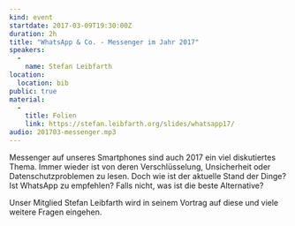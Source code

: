 ```yaml
---
kind: event
startdate: 2017-03-09T19:30:00Z
duration: 2h
title: "WhatsApp & Co. - Messenger im Jahr 2017"
speakers:
  -
    name: Stefan Leibfarth
location:
  location: bib
public: true
material:
  -
    title: Folien
    link: https://stefan.leibfarth.org/slides/whatsapp17/
audio: 201703-messenger.mp3
---
```

Messenger auf unseres Smartphones sind auch 2017 ein viel diskutiertes Thema. Immer wieder ist von deren Verschlüsselung, Unsicherheit oder Datenschutzproblemen zu lesen.
Doch wie ist der aktuelle Stand der Dinge?
Ist WhatsApp zu empfehlen? Falls nicht, was ist die beste Alternative?

Unser Mitglied Stefan Leibfarth wird in seinem Vortrag auf diese und viele weitere Fragen eingehen.
